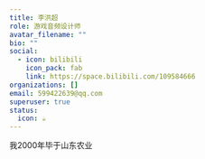 ```yaml
---
title: 李洪超
role: 游戏音频设计师
avatar_filename: ""
bio: ""
social:
  - icon: bilibili
    icon_pack: fab
    link: https://space.bilibili.com/109584666
organizations: []
email: 599422639@qq.com
superuser: true
status:
  icon: ☕️
---
```

 我2000年毕于山东农业
